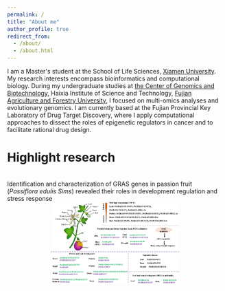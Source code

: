 ```yaml
---
permalink: /
title: "About me"
author_profile: true
redirect_from: 
  - /about/
  - /about.html
---
```


I am a Master's student at the School of Life Sciences, [Xiamen University](https://www.xmu.edu.cn/). My research interests encompass bioinformatics and computational biology. During my undergraduate studies at [the Center of Genomics and Biotechnology](https://genome.fafu.edu.cn/), Haixia Institute of Science and Technology, [Fujian Agriculture and Forestry University](https://www.fafu.edu.cn/), I focused on multi-omics analyses and evolutionary genomics. I am currently based at the Fujian Provincial Key Laboratory of Drug Target Discovery, where I apply computational approaches to dissect the roles of epigenetic regulators in cancer and to facilitate rational drug design.

# <strong>Highlight research</strong>
<br />
Identification and characterization of GRAS genes in passion fruit (<i>Passiflora edulis Sims</i>) revealed their roles in development regulation and stress response
<br />
<img src="/_pages/PeGRAS.png" alt="avatar" width="300" style="display:block;margin:auto;">
